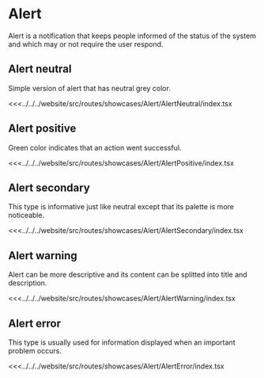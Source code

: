 # Alert

Alert is a notification that keeps people informed of the status of the system and which may or not require the user respond.

## Alert neutral

Simple version of alert that has neutral grey color.

<Showcase showcase-name="Alert/AlertNeutral" >

<<<../../../website/src/routes/showcases/Alert/AlertNeutral/index.tsx

</Showcase>

## Alert positive

Green color indicates that an action went successful.

<Showcase showcase-name="Alert/AlertPositive" >

<<<../../../website/src/routes/showcases/Alert/AlertPositive/index.tsx

</Showcase>

## Alert secondary

This type is informative just like neutral except that its palette is more noticeable.

<Showcase showcase-name="Alert/AlertSecondary" >

<<<../../../website/src/routes/showcases/Alert/AlertSecondary/index.tsx

</Showcase>

## Alert warning

Alert can be more descriptive and its content can be splitted into title and description.

<Showcase showcase-name="Alert/AlertWarning" >

<<<../../../website/src/routes/showcases/Alert/AlertWarning/index.tsx

</Showcase>

## Alert error

This type is usually used for information displayed when an important problem occurs.

<Showcase showcase-name="Alert/AlertError" >

<<<../../../website/src/routes/showcases/Alert/AlertError/index.tsx

</Showcase>
